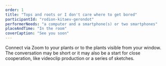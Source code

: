 ```yaml
---
order: 1
title: "Tops and roots or I don't care where to get bored"
participantId: "rodion-kitaev-gerondot"
performerNeeds: "a computer and a smartphone(s) or two smartphones"
placeAndTime: "In the room"
coverCaption: "See you soon"
---
```


Connect via Zoom to your plants or to the plants visible from your window. The conversation may be short or it may also be a start for close cooperation, like videoclip production or a series of sketches.
